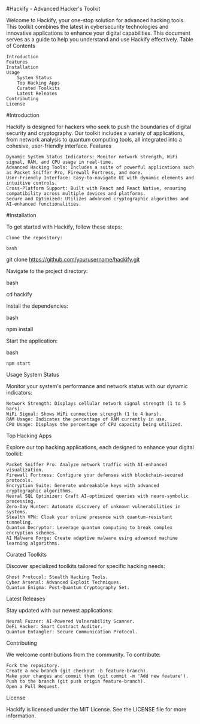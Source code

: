 #Hackify - Advanced Hacker's Toolkit

Welcome to Hackify, your one-stop solution for advanced hacking tools. This toolkit combines the latest in cybersecurity technologies and innovative applications to enhance your digital capabilities. This document serves as a guide to help you understand and use Hackify effectively.
Table of Contents

    Introduction
    Features
    Installation
    Usage
        System Status
        Top Hacking Apps
        Curated Toolkits
        Latest Releases
    Contributing
    License

#Introduction

Hackify is designed for hackers who seek to push the boundaries of digital security and cryptography. Our toolkit includes a variety of applications, from network analysis to quantum computing tools, all integrated into a cohesive, user-friendly interface.
Features

    Dynamic System Status Indicators: Monitor network strength, WiFi signal, RAM, and CPU usage in real-time.
    Advanced Hacking Tools: Includes a suite of powerful applications such as Packet Sniffer Pro, Firewall Fortress, and more.
    User-Friendly Interface: Easy-to-navigate UI with dynamic elements and intuitive controls.
    Cross-Platform Support: Built with React and React Native, ensuring compatibility across multiple devices and platforms.
    Secure and Optimized: Utilizes advanced cryptographic algorithms and AI-enhanced functionalities.

#Installation

To get started with Hackify, follow these steps:

    Clone the repository:

    bash

git clone https://github.com/yourusername/hackify.git

Navigate to the project directory:

bash

cd hackify

Install the dependencies:

bash

npm install

Start the application:

bash

    npm start

Usage
System Status

Monitor your system's performance and network status with our dynamic indicators:

    Network Strength: Displays cellular network signal strength (1 to 5 bars).
    WiFi Signal: Shows WiFi connection strength (1 to 4 bars).
    RAM Usage: Indicates the percentage of RAM currently in use.
    CPU Usage: Displays the percentage of CPU capacity being utilized.

Top Hacking Apps

Explore our top hacking applications, each designed to enhance your digital toolkit:

    Packet Sniffer Pro: Analyze network traffic with AI-enhanced visualization.
    Firewall Fortress: Configure your defenses with blockchain-secured protocols.
    Encryption Suite: Generate unbreakable keys with advanced cryptographic algorithms.
    Neural SQL Optimizer: Craft AI-optimized queries with neuro-symbolic processing.
    Zero-Day Hunter: Automate discovery of unknown vulnerabilities in systems.
    Stealth VPN: Cloak your online presence with quantum-resistant tunneling.
    Quantum Decryptor: Leverage quantum computing to break complex encryption schemes.
    AI Malware Forge: Create adaptive malware using advanced machine learning algorithms.

Curated Toolkits

Discover specialized toolkits tailored for specific hacking needs:

    Ghost Protocol: Stealth Hacking Tools.
    Cyber Arsenal: Advanced Exploit Techniques.
    Quantum Enigma: Post-Quantum Cryptography Set.

Latest Releases

Stay updated with our newest applications:

    Neural Fuzzer: AI-Powered Vulnerability Scanner.
    DeFi Hacker: Smart Contract Auditor.
    Quantum Entangler: Secure Communication Protocol.

Contributing

We welcome contributions from the community. To contribute:

    Fork the repository.
    Create a new branch (git checkout -b feature-branch).
    Make your changes and commit them (git commit -m 'Add new feature').
    Push to the branch (git push origin feature-branch).
    Open a Pull Request.

License

Hackify is licensed under the MIT License. See the LICENSE file for more information.
